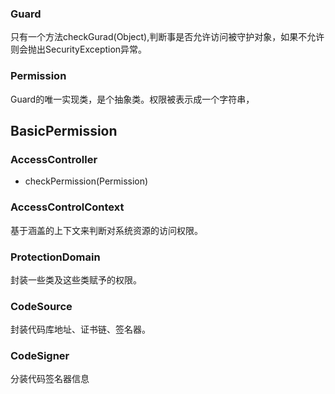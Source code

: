 ### Guard
只有一个方法checkGurad(Object),判断事是否允许访问被守护对象，如果不允许则会抛出SecurityException异常。
### Permission
Guard的唯一实现类，是个抽象类。权限被表示成一个字符串，
## BasicPermission

### AccessController
-   checkPermission(Permission)

### AccessControlContext
基于涵盖的上下文来判断对系统资源的访问权限。
### ProtectionDomain 
封装一些类及这些类赋予的权限。
### CodeSource
封装代码库地址、证书链、签名器。
### CodeSigner
分装代码签名器信息
